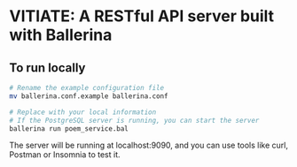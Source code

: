 # VITIATE: A RESTful API server built with Ballerina

## To run locally

```sh
# Rename the example configuration file
mv ballerina.conf.example ballerina.conf

# Replace with your local information
# If the PostgreSQL server is running, you can start the server
ballerina run poem_service.bal
```

The server will be running at localhost:9090, and you can use tools like curl, Postman or Insomnia to test it.